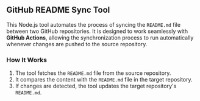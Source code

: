 ## GitHub README Sync Tool

This Node.js tool automates the process of syncing the `README.md` file between two GitHub repositories. It is designed to work seamlessly with **GitHub Actions**, allowing the synchronization process to run automatically whenever changes are pushed to the source repository.

### How It Works
1. The tool fetches the `README.md` file from the source repository.
2. It compares the content with the `README.md` file in the target repository.
3. If changes are detected, the tool updates the target repository's `README.md`.

